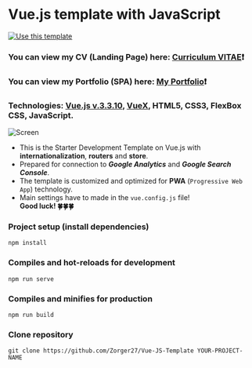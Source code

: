 # Vue.js template with JavaScript #
[![Use this template](https://img.shields.io/badge/Use%20this%20template-darkgreen?style=for-the-badge)](https://github.com/Zorger27/Vue-JS-Template/generate)
### You can view my CV (Landing Page) here: [Curriculum VITAE](https://zorger27.github.io)❗️ ###
### You can view my Portfolio (SPA) here: [My Portfolio](https://Zorin.Expert)❗️ ###
### Technologies: [Vue.js v.3.3.10](https://v3.ru.vuejs.org), [VueX](https://vuex.vuejs.org), HTML5, CSS3, FlexBox CSS, JavaScript. ###
![Screen](https://github.com/Zorger27/Vue-JS-Template/assets/30940416/b227d7aa-15b7-4da6-b9de-e11f4dee5d45)
<br>

+ This is the Starter Development Template on Vue.js with **internationalization**, **routers** and **store**.<br>
+ Prepared for connection to **_Google Analytics_** and **_Google Search Console_**.<br>
+ The template is customized and optimized for **PWA** (`Progressive Web App`) technology.<br>
+ Main settings have to made in the ``vue.config.js`` file!<br>
  __Good luck! 🍀🍀🍀__

### Project setup (install dependencies)
```
npm install
```

### Compiles and hot-reloads for development
```
npm run serve
```

### Compiles and minifies for production
```
npm run build
```

### Clone repository
```
git clone https://github.com/Zorger27/Vue-JS-Template YOUR-PROJECT-NAME
```
